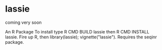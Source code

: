 # lassie
coming very soon

An R Package
To install type R CMD BUILD lassie then R CMD INSTALL lassie.
Fire up R, then library(lassie); vignette("lassie").
Requires the seqinr package.
